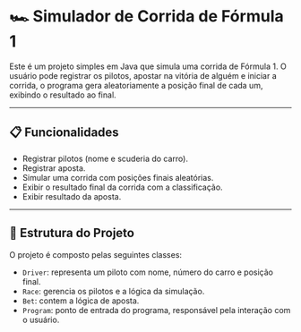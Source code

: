 # 🏎️ Simulador de Corrida de Fórmula 1

Este é um projeto simples em Java que simula uma corrida de Fórmula 1. O usuário pode registrar os pilotos, apostar na vitória de alguém e iniciar a corrida, o programa gera aleatoriamente a posição final de cada um, exibindo o resultado ao final.

---

## 📋 Funcionalidades

- Registrar pilotos (nome e scuderia do carro).
- Registrar aposta.
- Simular uma corrida com posições finais aleatórias.
- Exibir o resultado final da corrida com a classificação.
- Exibir resultado da aposta.

---

## 🧱 Estrutura do Projeto

O projeto é composto pelas seguintes classes:

- `Driver`: representa um piloto com nome, número do carro e posição final.
- `Race`: gerencia os pilotos e a lógica da simulação.
- `Bet`: contem a lógica de aposta.
- `Program`: ponto de entrada do programa, responsável pela interação com o usuário.
